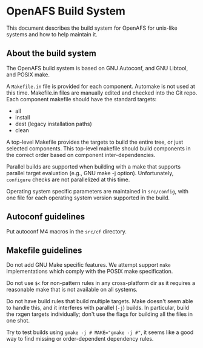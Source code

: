 # OpenAFS Build System

This document describes the build system for OpenAFS for unix-like systems and
how to help maintain it.

## About the build system

The OpenAFS build system is based on GNU Autoconf, and GNU Libtool, and POSIX
make.

A `Makefile.in` file is provided for each component.  Automake is not used at
this time. Makefile.in files are manually edited and checked into the Git repo.
Each component makefile should have the standard targets:

* all
* install
* dest (legacy installation paths)
* clean

A top-level Makefile provides the targets to build the entire tree, or just
selected components.  This top-level makefile should build components in the
correct order based on component inter-dependencies.

Parallel builds are supported when building with a make that supports parallel
target evaluation (e.g., GNU make -j option). Unfortunately, `configure` checks
are not parallelized at this time.

Operating system specific parameters are maintained in `src/config`, with one
file for each operating system version supported in the build.

## Autoconf guidelines

Put autoconf M4 macros in the `src/cf` directory.

## Makefile guidelines

Do not add GNU Make specific features.  We attempt support `make`
implementations which comply with the POSIX make specification.

Do not use `$<` for non-pattern rules in any cross-platform dir as it
requires a reasonable make that is not available on all systems.

Do not have build rules that build multiple targets. Make doesn't seem able to
handle this, and it interferes with parallel (`-j`) builds.  In particular,
build the rxgen targets individually; don't use the flags for building all the
files in one shot.

Try to test builds using `gmake -j # MAKE="gmake -j #"`, it seems like a good
way to find missing or order-dependent dependency rules.
